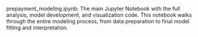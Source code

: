 prepayment_modeling.ipynb: The main Jupyter Notebook with the full analysis, model development, and visualization code. This notebook walks through the entire modeling process, from data preparation to final model fitting and interpretation.
